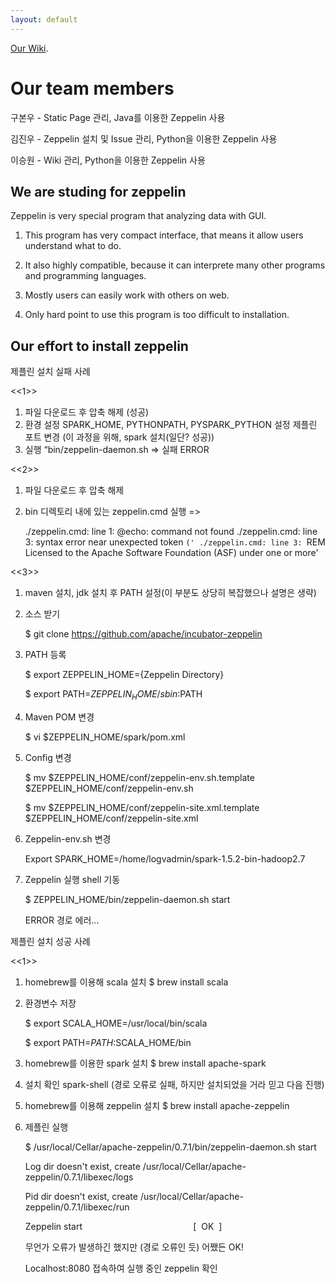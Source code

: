 ```yaml
---
layout: default
---
```


[Our Wiki](https://github.com/17-1-SKKU-OSS/zeppelin/wiki/Zeppelin).

# [](#header-1) Our team members

 구본우 - Static Page 관리, Java를 이용한 Zeppelin 사용

 김진우 - Zeppelin 설치 및 Issue 관리, Python을 이용한 Zeppelin 사용

 이승원 - Wiki 관리, Python을 이용한 Zeppelin 사용
## [](#header-2) We are studing for zeppelin

 Zeppelin is very special program that analyzing data with GUI.

 1. This program has very compact interface, that means it allow users understand what to do.

 2. It also highly compatible, because it can interprete many other programs and programming languages.
 
 3. Mostly users can easily work with others on web.

 4. Only hard point to use this program is too difficult to installation.


## [](#header-2) Our effort to install zeppelin

제플린 설치 실패 사례

 <<1>>
1. 파일 다운로드 후 압축 해제 (성공)
2. 환경 설정 SPARK_HOME, PYTHONPATH, PYSPARK_PYTHON 설정
	제플린 포트 변경 (이 과정을 위해, spark 설치(일단? 성공))
3. 실행 “bin/zeppelin-daemon.sh => 실패 ERROR

 <<2>>
1. 파일 다운로드 후 압축 해제
2. bin 디렉토리 내에 있는 zeppelin.cmd 실행 => 

	./zeppelin.cmd: line 1: @echo: command not found
	./zeppelin.cmd: line 3: syntax error near unexpected token `('
	./zeppelin.cmd: line 3: `REM Licensed to the Apache Software Foundation (ASF) under one or more'

 <<3>>
1. maven 설치, jdk 설치 후 PATH 설정(이 부분도 상당히 복잡했으나 설명은 생략)

2. 소스 받기

	$ git clone https://github.com/apache/incubator-zeppelin

3. PATH 등록

	$ export ZEPPELIN_HOME={Zeppelin Directory}

	$ export PATH=$ZEPPELIN_HOME/sbin:$PATH

4. Maven POM 변경

	$ vi $ZEPPELIN_HOME/spark/pom.xml

5. Config 변경

	$ mv $ZEPPELIN_HOME/conf/zeppelin-env.sh.template $ZEPPELIN_HOME/conf/zeppelin-env.sh

	$ mv $ZEPPELIN_HOME/conf/zeppelin-site.xml.template $ZEPPELIN_HOME/conf/zeppelin-site.xml

6. Zeppelin-env.sh 변경

	Export SPARK_HOME=/home/logvadmin/spark-1.5.2-bin-hadoop2.7

7. Zeppelin 실행 shell 기동

	$ ZEPPELIN_HOME/bin/zeppelin-daemon.sh start

	ERROR 경로 에러… 


제플린 설치 성공 사례

<<1>>

1. homebrew를 이용해 scala 설치 
	$ brew install scala

2. 환경변수 저장

	$ export SCALA_HOME=/usr/local/bin/scala

	$ export PATH=$PATH:$SCALA_HOME/bin

3. homebrew를 이용한 spark 설치 
	$ brew install apache-spark

4. 설치 확인 spark-shell (경로 오류로 실패, 하지만 설치되었을 거라 믿고 다음 진행)

5. homebrew를 이용해 zeppelin 설치 
	$ brew install apache-zeppelin

6. 제플린 실행 

	$ /usr/local/Cellar/apache-zeppelin/0.7.1/bin/zeppelin-daemon.sh start

	Log dir doesn't exist, create /usr/local/Cellar/apache-zeppelin/0.7.1/libexec/logs

	Pid dir doesn't exist, create /usr/local/Cellar/apache-zeppelin/0.7.1/libexec/run

	Zeppelin start                                             [  OK  ]

	무언가 오류가 발생하긴 했지만 (경로 오류인 듯) 어쨌든 OK!

	Localhost:8080 접속하여 실행 중인 zeppelin 확인
